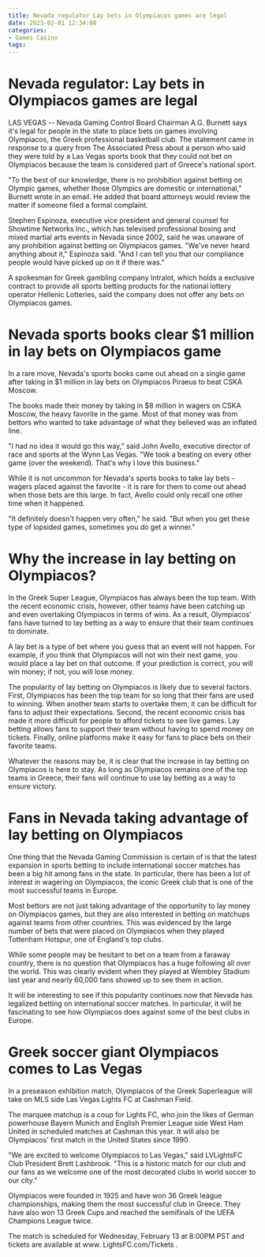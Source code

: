 ```yaml
---
title: Nevada regulator Lay bets in Olympiacos games are legal
date: 2023-02-01 12:34:08
categories:
- Games Casino
tags:
---
```



#  Nevada regulator: Lay bets in Olympiacos games are legal

LAS VEGAS -- Nevada Gaming Control Board Chairman A.G. Burnett says it's legal for people in the state to place bets on games involving Olympiacos, the Greek professional basketball club.
The statement came in response to a query from The Associated Press about a person who said they were told by a Las Vegas sports book that they could not bet on Olympiacos because the team is considered part of Greece's national sport.

"To the best of our knowledge, there is no prohibition against betting on Olympic games, whether those Olympics are domestic or international," Burnett wrote in an email.
He added that board attorneys would review the matter if someone filed a formal complaint.

Stephen Espinoza, executive vice president and general counsel for Showtime Networks Inc., which has televised professional boxing and mixed martial arts events in Nevada since 2002, said he was unaware of any prohibition against betting on Olympiacos games.
"We've never heard anything about it," Espinoza said. "And I can tell you that our compliance people would have picked up on it if there was."

A spokesman for Greek gambling company Intralot, which holds a exclusive contract to provide all sports betting products for the national lottery operator Hellenic Lotteries, said the company does not offer any bets on Olympiacos games.

#  Nevada sports books clear $1 million in lay bets on Olympiacos game

In a rare move, Nevada's sports books came out ahead on a single game after taking in $1 million in lay bets on Olympiacos Piraeus to beat CSKA Moscow.

The books made their money by taking in $8 million in wagers on CSKA Moscow, the heavy favorite in the game. Most of that money was from bettors who wanted to take advantage of what they believed was an inflated line.

"I had no idea it would go this way," said John Avello, executive director of race and sports at the Wynn Las Vegas. "We took a beating on every other game (over the weekend). That's why I love this business."

While it is not uncommon for Nevada's sports books to take lay bets - wagers placed against the favorite - it is rare for them to come out ahead when those bets are this large. In fact, Avello could only recall one other time when it happened.

"It definitely doesn't happen very often," he said. "But when you get these type of lopsided games, sometimes you do get a winner."

#  Why the increase in lay betting on Olympiacos?

In the Greek Super League, Olympiacos has always been the top team. With the recent economic crisis, however, other teams have been catching up and even overtaking Olympiacos in terms of wins. As a result, Olympiacos’ fans have turned to lay betting as a way to ensure that their team continues to dominate.

A lay bet is a type of bet where you guess that an event will not happen. For example, if you think that Olympiacos will not win their next game, you would place a lay bet on that outcome. If your prediction is correct, you will win money; if not, you will lose money.

The popularity of lay betting on Olympiacos is likely due to several factors. First, Olympiacos has been the top team for so long that their fans are used to winning. When another team starts to overtake them, it can be difficult for fans to adjust their expectations. Second, the recent economic crisis has made it more difficult for people to afford tickets to see live games. Lay betting allows fans to support their team without having to spend money on tickets. Finally, online platforms make it easy for fans to place bets on their favorite teams.

Whatever the reasons may be, it is clear that the increase in lay betting on Olympiacos is here to stay. As long as Olympiacos remains one of the top teams in Greece, their fans will continue to use lay betting as a way to ensure victory.

#  Fans in Nevada taking advantage of lay betting on Olympiacos

One thing that the Nevada Gaming Commission is certain of is that the latest expansion in sports betting to include international soccer matches has been a big hit among fans in the state. In particular, there has been a lot of interest in wagering on Olympiacos, the iconic Greek club that is one of the most successful teams in Europe.

Most bettors are not just taking advantage of the opportunity to lay money on Olympiacos games, but they are also interested in betting on matchups against teams from other countries. This was evidenced by the large number of bets that were placed on Olympiacos when they played Tottenham Hotspur, one of England's top clubs.

While some people may be hesitant to bet on a team from a faraway country, there is no question that Olympiacos has a huge following all over the world. This was clearly evident when they played at Wembley Stadium last year and nearly 60,000 fans showed up to see them in action.

It will be interesting to see if this popularity continues now that Nevada has legalized betting on international soccer matches. In particular, it will be fascinating to see how Olympiacos does against some of the best clubs in Europe.

#  Greek soccer giant Olympiacos comes to Las Vegas

In a preseason exhibition match, Olympiacos of the Greek Superleague will take on MLS side Las Vegas Lights FC at Cashman Field.

The marquee matchup is a coup for Lights FC, who join the likes of German powerhouse Bayern Munich and English Premier League side West Ham United in scheduled matches at Cashman this year. It will also be Olympiacos' first match in the United States since 1990.

"We are excited to welcome Olympiacos to Las Vegas," said LVLightsFC Club President Brett Lashbrook. "This is a historic match for our club and our fans as we welcome one of the most decorated clubs in world soccer to our city."

Olympiacos were founded in 1925 and have won 36 Greek league championships, making them the most successful club in Greece. They have also won 13 Greek Cups and reached the semifinals of the UEFA Champions League twice.

The match is scheduled for Wednesday, February 13 at 8:00PM PST and tickets are available at www. LightsFC.com/Tickets .